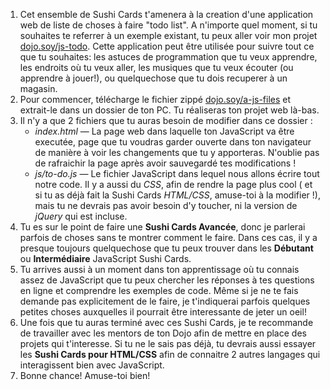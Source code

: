1. Cet ensemble de Sushi Cards t'amenera à la creation d'une application web de liste de choses à faire "todo list". A n'importe quel moment, si tu souhaites te referrer à un exemple existant, tu peux aller voir mon projet [dojo.soy/js-todo](http://dojo.soy/js-todo). Cette application peut être utilisée pour suivre tout ce que tu souhaites: les astuces de programmation que tu veux apprendre, les endroits où tu veux aller, les musiques que tu veux écouter (ou apprendre à jouer!), ou quelquechose que tu dois recuperer à un magasin.
2. Pour commencer, télécharge le fichier zippé  [dojo.soy/a-js-files](http://dojo.soy/a-js-files) et extrait-le dans un dossier de ton PC. Tu réaliseras ton projet web là-bas.
3. Il n'y a que 2 fichiers que tu auras besoin de modifier dans ce dossier :
    * *index.html* — La page web dans laquelle ton JavaScript va être executée, page que tu voudras garder ouverte dans ton navigateur de manière à voir les changements que tu y apporteras. N'oublie pas de rafraichir la page après avoir sauvegardé tes modifications !
    * *js/to-do.js* — Le fichier JavaScript dans lequel nous allons écrire tout notre code.
    Il y a aussi du *CSS*, afin de rendre la page plus cool ( et si tu as déjà fait la Sushi Cards *HTML/CSS*, amuse-toi à la modifier !), mais tu ne devrais pas avoir besoin d'y toucher, ni la version de *jQuery* qui est incluse.
4. Tu es sur le point de faire une **Sushi Cards Avancée**, donc je parlerai parfois de choses sans te montrer comment le faire. Dans ces cas, il y a presque toujours quelquechose que tu peux trouver dans les **Débutant** ou **Intermédiaire** JavaScript Sushi Cards.
5. Tu arrives aussi à un moment dans ton apprentissage où tu connais assez de JavaScript que tu peux chercher les réponses à tes questions en ligne et comprendre les exemples de code. Même si je ne te fais demande pas explicitement de le faire, je t'indiquerai parfois quelques petites choses auxquelles il pourrait être interessante de jeter un oeil!
6. Une fois que tu auras terminé avec ces Sushi Cards, je te recommande de travailler avec les mentors de ton Dojo afin de mettre en place des projets qui t'interesse. Si tu ne le sais pas déjà, tu devrais aussi essayer les **Sushi Cards pour HTML/CSS** afin de connaitre 2 autres langages qui interagissent bien avec JavaScript.
7. Bonne chance! Amuse-toi bien!
